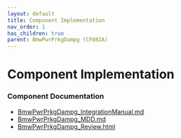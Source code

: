 ```yaml
---
layout: default
title: Component Implementation
nav_order: 1
has_children: true
parent: BmwPwrPrkgDampg (CF082A)
---
```

# Component Implementation
### Component Documentation

- [BmwPwrPrkgDampg_IntegrationManual.md](doc/BmwPwrPrkgDampg_IntegrationManual.md)
- [BmwPwrPrkgDampg_MDD.md](doc/BmwPwrPrkgDampg_MDD.md)
- [BmwPwrPrkgDampg_Review.html](doc/BmwPwrPrkgDampg_Review.html)

